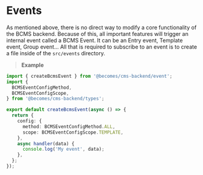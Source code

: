 # Events

As mentioned above, there is no direct way to modify a core functionality of the BCMS backend. Because of this, all important features will trigger an internal event called a BCMS Event. It can be an Entry event, Template event, Group event... All that is required to subscribe to an event is to create a file inside of the `src/events` directory.

> **Example**

```ts
import { createBcmsEvent } from '@becomes/cms-backend/event';
import {
  BCMSEventConfigMethod,
  BCMSEventConfigScope,
} from '@becomes/cms-backend/types';

export default createBcmsEvent(async () => {
  return {
    config: {
      method: BCMSEventConfigMethod.ALL,
      scope: BCMSEventConfigScope.TEMPLATE,
    },
    async handler(data) {
      console.log('My event', data);
    },
  };
});
```